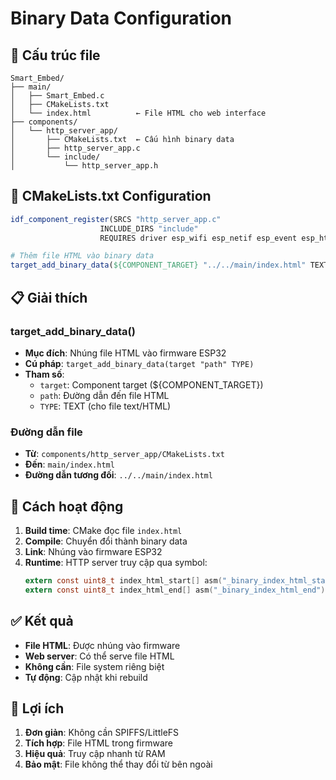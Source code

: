 # Binary Data Configuration

## 📁 Cấu trúc file

```
Smart_Embed/
├── main/
│   ├── Smart_Embed.c
│   ├── CMakeLists.txt
│   └── index.html          ← File HTML cho web interface
├── components/
│   └── http_server_app/
│       ├── CMakeLists.txt  ← Cấu hình binary data
│       ├── http_server_app.c
│       └── include/
│           └── http_server_app.h
```

## 🔧 CMakeLists.txt Configuration

```cmake
idf_component_register(SRCS "http_server_app.c"
                    INCLUDE_DIRS "include"
                    REQUIRES driver esp_wifi esp_netif esp_event esp_http_server esp_timer ultrasonic_sensor)

# Thêm file HTML vào binary data
target_add_binary_data(${COMPONENT_TARGET} "../../main/index.html" TEXT)
```

## 📋 Giải thích

### **target_add_binary_data()**
- **Mục đích**: Nhúng file HTML vào firmware ESP32
- **Cú pháp**: `target_add_binary_data(target "path" TYPE)`
- **Tham số**:
  - `target`: Component target (${COMPONENT_TARGET})
  - `path`: Đường dẫn đến file HTML
  - `TYPE`: TEXT (cho file text/HTML)

### **Đường dẫn file**
- **Từ**: `components/http_server_app/CMakeLists.txt`
- **Đến**: `main/index.html`
- **Đường dẫn tương đối**: `../../main/index.html`

## 🔄 Cách hoạt động

1. **Build time**: CMake đọc file `index.html`
2. **Compile**: Chuyển đổi thành binary data
3. **Link**: Nhúng vào firmware ESP32
4. **Runtime**: HTTP server truy cập qua symbol:
   ```c
   extern const uint8_t index_html_start[] asm("_binary_index_html_start");
   extern const uint8_t index_html_end[] asm("_binary_index_html_end");
   ```

## ✅ Kết quả

- **File HTML**: Được nhúng vào firmware
- **Web server**: Có thể serve file HTML
- **Không cần**: File system riêng biệt
- **Tự động**: Cập nhật khi rebuild

## 🎯 Lợi ích

1. **Đơn giản**: Không cần SPIFFS/LittleFS
2. **Tích hợp**: File HTML trong firmware
3. **Hiệu quả**: Truy cập nhanh từ RAM
4. **Bảo mật**: File không thể thay đổi từ bên ngoài
